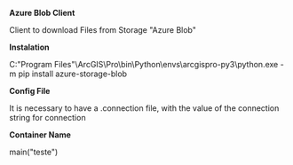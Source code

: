 **Azure Blob Client**

Client to download Files from Storage "Azure Blob"

**Instalation**

C:\"Program Files"\ArcGIS\Pro\bin\Python\envs\arcgispro-py3\python.exe -m pip install azure-storage-blob

**Config File**

It is necessary to have a .connection file, with the value of the connection string for connection

**Container Name**

main("teste")

